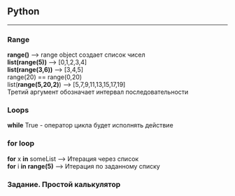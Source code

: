 ## Python  
___
### Range
**range()** --> range object создает список чисел  
**list(range(5))** --> [0,1,2,3,4]  
**list(range(3,6))** --> [3,4,5]  
range(20) == range(0,20)  
list(**range(5,20,2)**) --> [5,7,9,11,13,15,17,19]  
Третий аргумент обозначает интервал последовательности  
### Loops  
**while** True - оператор цикла будет исполнять действие  
### for loop  
**for** x **in** someList --> Итерация через список  
**for** i **in range(5)** --> Итерация по заданному списку  
### Задание. Простой калькулятор
